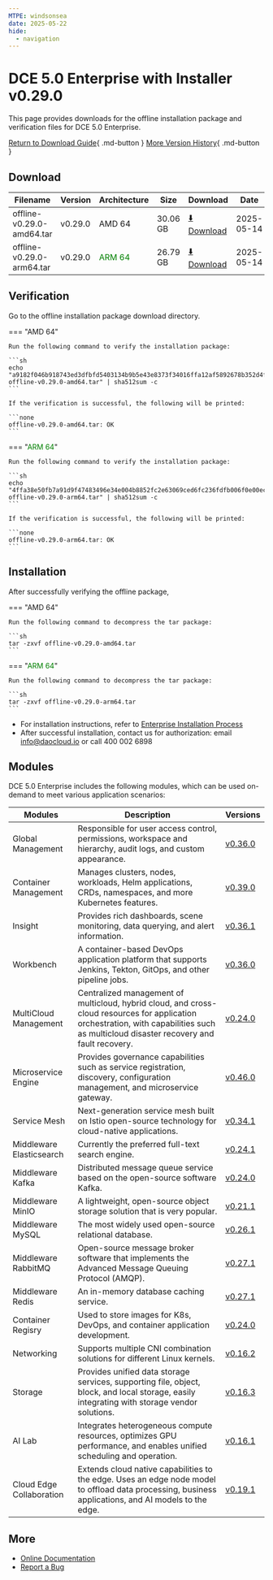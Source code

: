 ```yaml
---
MTPE: windsonsea
date: 2025-05-22
hide:
  - navigation
---
```


# DCE 5.0 Enterprise with Installer v0.29.0

This page provides downloads for the offline installation package and verification files for DCE 5.0 Enterprise.

[Return to Download Guide](../index.md#download-dce-50-enterprise){ .md-button } [More Version History](./dce5-installer-history.md){ .md-button }

## Download

| Filename | Version | Architecture | Size | Download | Date |
| --------- | ------ | ------------ | ---- | -------- | ---- |
| offline-v0.29.0-amd64.tar | v0.29.0 | AMD 64 | 30.06 GB | [:arrow_down: Download](https://qiniu-download-public.daocloud.io/DaoCloud_Enterprise/dce5/offline-v0.29.0-amd64.tar) | 2025-05-14 |
| offline-v0.29.0-arm64.tar | v0.29.0 | <font color="green">ARM 64</font> | 26.79 GB | [:arrow_down: Download](https://qiniu-download-public.daocloud.io/DaoCloud_Enterprise/dce5/offline-v0.29.0-arm64.tar) | 2025-05-14 |

## Verification

Go to the offline installation package download directory.

=== "AMD 64"

    Run the following command to verify the installation package:

    ```sh
    echo "a9182f046b918743ed3dfbfd5403134b9b5e43e8373f34016ffa12af5892678b352d4fa565945e1f39933aecf712754fb2be1d27e44f717a507c506c86a05993  offline-v0.29.0-amd64.tar" | sha512sum -c
    ```

    If the verification is successful, the following will be printed:

    ```none
    offline-v0.29.0-amd64.tar: OK
    ```

=== "<font color="green">ARM 64</font>"

    Run the following command to verify the installation package:

    ```sh
    echo "4ffa38e50fb7a91d9f47483496e34e004b8852fc2e63069ced6fc236fdfb006f0e00ecaeab1d7e2a64937afba6850ca12a5c1592758e0c6eab731581d3d5b8a5  offline-v0.29.0-arm64.tar" | sha512sum -c
    ```

    If the verification is successful, the following will be printed:

    ```none
    offline-v0.29.0-arm64.tar: OK
    ```

## Installation

After successfully verifying the offline package,

=== "AMD 64"

    Run the following command to decompress the tar package:

    ```sh
    tar -zxvf offline-v0.29.0-amd64.tar
    ```

=== "<font color="green">ARM 64</font>"

    Run the following command to decompress the tar package:

    ```sh
    tar -zxvf offline-v0.29.0-arm64.tar
    ```

- For installation instructions, refer to [Enterprise Installation Process](../../install/commercial/start-install.md)
- After successful installation, contact us for authorization: email info@daocloud.io or call 400 002 6898

## Modules

DCE 5.0 Enterprise includes the following modules, which can be used on-demand to meet various application scenarios:

| Modules | Description | Versions |
| ------- | ----------- | -------- |
| Global Management | Responsible for user access control, permissions, workspace and hierarchy, audit logs, and custom appearance. | [v0.36.0](../../ghippo/intro/release-notes.md#v0360) |
| Container Management | Manages clusters, nodes, workloads, Helm applications, CRDs, namespaces, and more Kubernetes features. | [v0.39.0](../../kpanda/intro/release-notes.md#v0390) |
| Insight | Provides rich dashboards, scene monitoring, data querying, and alert information. | [v0.36.1](../../insight/intro/release-notes.md#v0361) |
| Workbench | A container-based DevOps application platform that supports Jenkins, Tekton, GitOps, and other pipeline jobs. | [v0.36.0](../../amamba/intro/release-notes.md#v0360) |
| MultiCloud Management | Centralized management of multicloud, hybrid cloud, and cross-cloud resources for application orchestration, with capabilities such as multicloud disaster recovery and fault recovery. | [v0.24.0](../../kairship/intro/release-notes.md#v0240) |
| Microservice Engine | Provides governance capabilities such as service registration, discovery, configuration management, and microservice gateway. | [v0.46.0](../../skoala/intro/release-notes.md#v0460) |
| Service Mesh | Next-generation service mesh built on Istio open-source technology for cloud-native applications. | [v0.34.1](../../mspider/intro/release-notes.md#v0341) |
| Middleware Elasticsearch | Currently the preferred full-text search engine. | [v0.24.1](../../middleware/elasticsearch/release-notes.md#v0240) |
| Middleware Kafka | Distributed message queue service based on the open-source software Kafka. | [v0.24.0](../../middleware/kafka/release-notes.md#v0240) |
| Middleware MinIO | A lightweight, open-source object storage solution that is very popular. | [v0.21.1](../../middleware/minio/release-notes.md#v0211) |
| Middleware MySQL | The most widely used open-source relational database. | [v0.26.1](../../middleware/mysql/release-notes.md#v0261) |
| Middleware RabbitMQ | Open-source message broker software that implements the Advanced Message Queuing Protocol (AMQP). | [v0.27.1](../../middleware/rabbitmq/release-notes.md#v0271) |
| Middleware Redis | An in-memory database caching service. | [v0.27.1](../../middleware/redis/release-notes.md#v0270) |
| Container Regisry | Used to store images for K8s, DevOps, and container application development. | [v0.24.0](../../kangaroo/intro/release-notes.md#v0240) |
| Networking | Supports multiple CNI combination solutions for different Linux kernels. | [v0.16.2](../../network/intro/release-notes.md#v0162) |
| Storage | Provides unified data storage services, supporting file, object, block, and local storage, easily integrating with storage vendor solutions. | [v0.16.3](../../storage/hwameistor/release-notes.md#v0162) |
| AI Lab | Integrates heterogeneous compute resources, optimizes GPU performance, and enables unified scheduling and operation. | [v0.16.1](../../baize/intro/release-notes#v0161) |
| Cloud Edge Collaboration | Extends cloud native capabilities to the edge. Uses an edge node model to offload data processing, business applications, and AI models to the edge. | [v0.19.1](../../kant/intro/release-notes#v0191) |

## More

- [Online Documentation](../../dce/index.md)
- [Report a Bug](https://github.com/DaoCloud/DaoCloud-docs/issues)
